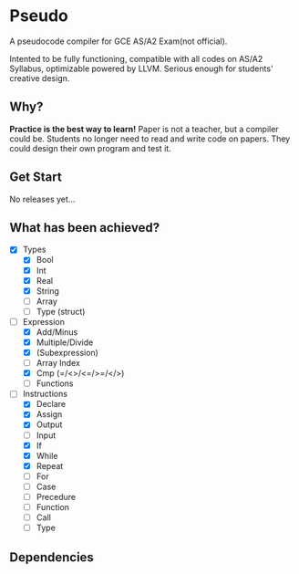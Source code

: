 # Pseudo

A pseudocode compiler for GCE AS/A2 Exam(not official).

Intented to be fully functioning, compatible with all codes on AS/A2 Syllabus, optimizable powered by LLVM. Serious enough for students' creative design.

## Why?

**Practice is the best way to learn!** Paper is not a teacher, but a compiler could be. Students no longer need to read and write code on papers. They could design their own program and test it.

## Get Start

No releases yet...

## What has been achieved?

- [x] Types
    - [x] Bool
    - [x] Int
    - [x] Real
    - [x] String
    - [ ] Array
    - [ ] Type (struct)
- [ ] Expression
    - [x] Add/Minus
    - [x] Multiple/Divide
    - [x] (Subexpression)
    - [ ] Array Index
    - [x] Cmp (=/<>/<=/>=/</>)
    - [ ] Functions
- [ ] Instructions
    - [x] Declare
    - [x] Assign
    - [x] Output
    - [ ] Input
    - [x] If
    - [x] While
    - [x] Repeat
    - [ ] For
    - [ ] Case
    - [ ] Precedure
    - [ ] Function
    - [ ] Call
    - [ ] Type

## Dependencies

